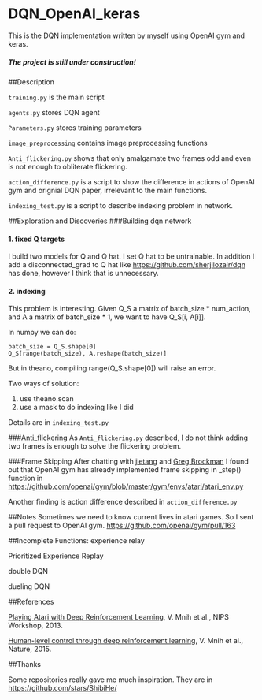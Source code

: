 # DQN_OpenAI_keras
This is the DQN implementation written by myself using OpenAI gym and keras.

##### The project is still under construction!

##Description

`training.py` is the main script

`agents.py` stores DQN agent

`Parameters.py` stores training parameters

`image_preprocessing` contains image preprocessing functions

`Anti_flickering.py` shows that only amalgamate two frames odd and even is not enough to obliterate flickering.

`action_difference.py` is a script to show the difference in actions of OpenAI gym and orignial DQN paper, irrelevant to the main functions.

`indexing_test.py` is a script to describe indexing problem in network.

##Exploration and Discoveries
###Building dqn network
#### 1. fixed Q targets
I build two models for Q and Q hat. I set Q hat to be untrainable. In addition I add a disconnected_grad to Q hat like <https://github.com/sherjilozair/dqn> has done, however I think that is unnecessary.
#### 2. indexing
This problem is interesting. Given Q_S a matrix of batch_size * num_action, and A a matrix of batch_size * 1, we want to have Q_S[i, A[i]].

In numpy we can do:

	batch_size = Q_S.shape[0]
	Q_S[range(batch_size), A.reshape(batch_size)]

But in theano, compiling range(Q_S.shape[0]) will raise an error.

Two ways of solution:

1. use theano.scan
2. use a mask to do indexing like I did

Details are in `indexing_test.py`

###Anti_flickering
As `Anti_flickering.py` described, I do not think adding two frames is enough to solve the flickering problem.

###Frame Skipping
After chatting with [jietang][jietang] and [Greg Brockman][gdb] I found out that OpenAI gym has already implemented frame skipping in _step() function in
<https://github.com/openai/gym/blob/master/gym/envs/atari/atari_env.py>

Another finding is action difference described in `action_difference.py`

[jietang]: https://github.com/jietang
[gdb]: https://github.com/gdb

##Notes
Sometimes we need to know current lives in atari games. So I sent a pull request to OpenAI gym. <https://github.com/openai/gym/pull/163>

##Incomplete Functions:
experience relay

Prioritized Experience Replay

double DQN

dueling DQN

##References

[Playing Atari with Deep Reinforcement Learning][link1], V. Mnih et al., NIPS Workshop, 2013.

[Human-level control through deep reinforcement learning][link2], V. Mnih et al., Nature, 2015.

[link1]: https://www.cs.toronto.edu/~vmnih/docs/dqn.pdf
[link2]: http://www.nature.com/nature/journal/v518/n7540/pdf/nature14236.pdf

##Thanks

Some repositories really gave me much inspiration. They are in
<https://github.com/stars/ShibiHe/>

